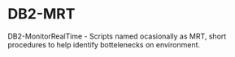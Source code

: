 # DB2-MRT
DB2-MonitorRealTime - Scripts named ocasionally as MRT, short procedures to help identify bottelenecks on environment.
